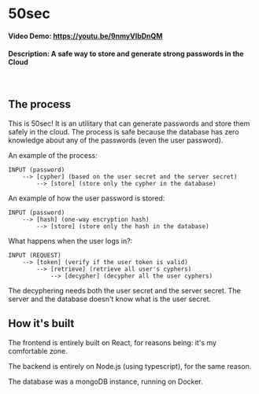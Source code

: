 # 50sec
#### Video Demo:  https://youtu.be/9nmyVIbDnQM
#### Description: A safe way to store and generate strong passwords in the Cloud

<br/>

## The process

This is 50sec! It is an utilitary that can generate passwords and store them safely in the cloud.
The process is safe because the database has zero knowledge about any of the passwords (even the user password).

An example of the process:

    INPUT (password) 
        --> [cypher] (based on the user secret and the server secret)
            --> [store] (store only the cypher in the database)

An example of how the user password is stored:

    INPUT (password) 
        --> [hash] (one-way encryption hash)
            --> [store] (store only the hash in the database)

What happens when the user logs in?:

    INPUT (REQUEST) 
        --> [token] (verify if the user token is valid)
            --> [retrieve] (retrieve all user's cyphers)
                --> [decypher] (decypher all the user cyphers)

The decyphering needs both the user secret and the server secret. The server and the database doesn't know what is the user secret.

## How it's built

The frontend is entirely built on React, for reasons being: it's my comfortable zone. 

The backend is entirely on Node.js (using typescript), for the same reason.

The database was a mongoDB instance, running on Docker.